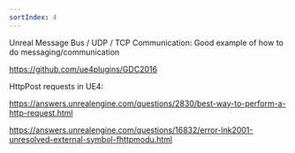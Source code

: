 ```yaml
---
sortIndex: 4
---
```

Unreal Message Bus / UDP / TCP Communication: Good example of how to do messaging/communication

<https://github.com/ue4plugins/GDC2016>



HttpPost requests in UE4:

<https://answers.unrealengine.com/questions/2830/best-way-to-perform-a-http-request.html>

<https://answers.unrealengine.com/questions/16832/error-lnk2001-unresolved-external-symbol-fhttpmodu.html>

